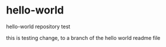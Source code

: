 # hello-world
hello-world repository test

this is testing change, to a branch of the hello world readme file
